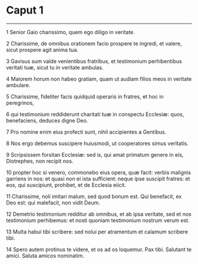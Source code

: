 # Caput 1

***

1 Senior Gaio charissimo, quem ego diligo in veritate.

2 Charissime, de omnibus orationem facio prospere te ingredi, et valere, sicut prospere agit anima tua.

3 Gavisus sum valde venientibus fratribus, et testimonium perhibentibus veritati tuæ, sicut tu in veritate ambulas.

4 Maiorem horum non habeo gratiam, quam ut audiam filios meos in veritate ambulare.

5 Charissime, fideliter facis quidquid operaris in fratres, et hoc in peregrinos,

6 qui testimonium reddiderunt charitati tuæ in conspectu Ecclesiæ: quos, benefaciens, deduces digne Deo.

7 Pro nomine enim eius profecti sunt, nihil accipientes a Gentibus.

8 Nos ergo debemus suscipere huiusmodi, ut cooperatores simus veritatis.

9 Scripsissem forsitan Ecclesiæ: sed is, qui amat primatum genere in eis, Diotrephes, non recipit nos.

10 propter hoc si venero, commonebo eius opera, quæ facit: verbis malignis garriens in nos: et quasi non ei ista sufficient: neque ipse suscipit fratres: et eos, qui suscipiunt, prohibet, et de Ecclesia eiicit.

11 Charissime, noli imitari malum, sed quod bonum est. Qui benefacit, ex Deo est: qui malefacit, non vidit Deum.

12 Demetrio testimonium redditur ab omnibus, et ab ipsa veritate, sed et nos testimonium perhibemus: et nosti quoniam testimonium nostrum verum est.

13 Multa habui tibi scribere: sed nolui per atramentum et calamum scribere tibi.

14 Spero autem protinus te videre, et os ad os loquemur. Pax tibi. Salutant te amici. Saluta amicos nominatim.

